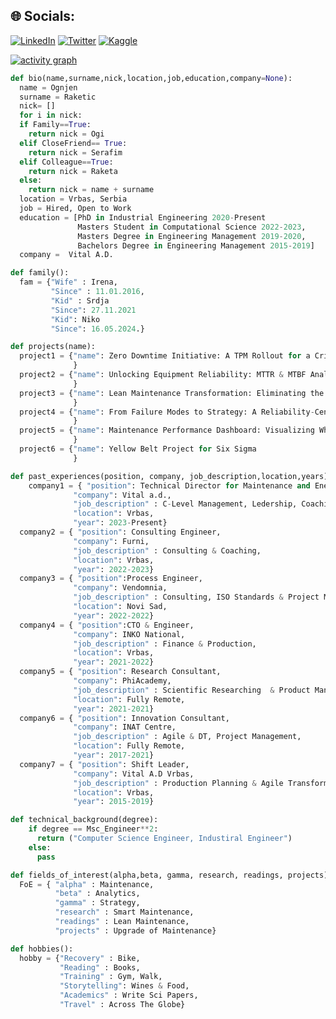 ## 🌐 Socials:
[![LinkedIn](https://img.shields.io/badge/LinkedIn-%230077B5.svg?logo=linkedin&logoColor=white)](https://linkedin.com/in/https://www.linkedin.com/in/ognjen-raketic/) [![Twitter](https://img.shields.io/badge/Twitter-%231DA1F2.svg?logo=Twitter&logoColor=white)](https://twitter.com/https://twitter.com/Ognjen_MCF) [![Kaggle](https://img.shields.io/badge/Kaggle-%231DA1F2.svg?logo=Kaggle&logoColor=white)](https://www.kaggle.com/ognjenr23)

[![activity graph](https://github-readme-activity-graph.vercel.app/graph?username=raketic-ognjen&theme=github-dark-dimmed&custom_title=Ognjen's%20Activity%20Graph&hide_border=true)](https://github.com/ashutosh00710/github-readme-activity-graph)

```py
def bio(name,surname,nick,location,job,education,company=None):
  name = Ognjen
  surname = Raketic
  nick= []
  for i in nick:
  if Family==True:
    return nick = Ogi
  elif CloseFriend== True:
    return nick = Serafim
  elif Colleague==True:
    return nick = Raketa
  else:
    return nick = name + surname
  location = Vrbas, Serbia
  job = Hired, Open to Work
  education = [PhD in Industrial Engineering 2020-Present
               Masters Student in Computational Science 2022-2023,
               Masters Degree in Engineering Management 2019-2020,
               Bachelors Degree in Engineering Management 2015-2019]
  company =  Vital A.D.
```
```py
def family():
  fam = {"Wife" : Irena,
         "Since" : 11.01.2016,
         "Kid" : Srdja
         "Since": 27.11.2021
         "Kid": Niko
         "Since": 16.05.2024.}
```
```py
def projects(name):
  project1 = {"name": Zero Downtime Initiative: A TPM Rollout for a Critical Production Line
              }
  project2 = {"name": Unlocking Equipment Reliability: MTTR & MTBF Analytics for Failure Reduction
              }
  project3 = {"name": Lean Maintenance Transformation: Eliminating the 8 Wastes with VSM and Kaizen
              }
  project4 = {"name": From Failure Modes to Strategy: A Reliability-Centered Maintenance (RCM) Blueprint
              }              
  project5 = {"name": Maintenance Performance Dashboard: Visualizing What Matters in Real Time
              }
  project6 = {"name": Yellow Belt Project for Six Sigma
              }
```
```py
def past_experiences(position, company, job_description,location,years):
    company1 = { "position": Technical Director for Maintenance and Energetics,
              "company": Vital a.d.,
              "job_description" : C-Level Management, Ledership, Coaching,
              "location": Vrbas,
              "year": 2023-Present}
  company2 = { "position": Consulting Engineer,
              "company": Furni,
              "job_description" : Consulting & Coaching,
              "location": Vrbas,
              "year": 2022-2023}
  company3 = { "position":Process Engineer,
              "company": Vendomnia,
              "job_description" : Consulting, ISO Standards & Project Management,
              "location": Novi Sad,
              "year": 2022-2022}
  company4 = { "position":CTO & Engineer,
              "company": INKO National,
              "job_description" : Finance & Production,
              "location": Vrbas,
              "year": 2021-2022}
  company5 = { "position": Research Consultant,
              "company": PhiAcademy,
              "job_description" : Scientific Researching  & Product Management,
              "location": Fully Remote,
              "year": 2021-2021}
  company6 = { "position": Innovation Consultant,
              "company": INAT Centre,
              "job_description" : Agile & DT, Project Management,
              "location": Fully Remote,
              "year": 2017-2021}
  company7 = { "position": Shift Leader,
              "company": Vital A.D Vrbas,
              "job_description" : Production Planning & Agile Transformator,
              "location": Vrbas,
              "year": 2015-2019}
```
```py
def technical_background(degree):
    if degree == Msc_Engineer**2:
      return ("Computer Science Engineer, Industiral Engineer")
    else:
      pass
```
```py
def fields_of_interest(alpha,beta, gamma, research, readings, projects):
  FoE = { "alpha" : Maintenance,
          "beta" : Analytics,
          "gamma" : Strategy,
          "research" : Smart Maintenance,
          "readings" : Lean Maintenance,
          "projects" : Upgrade of Maintenance}
```
```py
def hobbies():
  hobby = {"Recovery" : Bike,
           "Reading" : Books,
           "Training" : Gym, Walk,
           "Storytelling": Wines & Food,
           "Academics" : Write Sci Papers,
           "Travel" : Across The Globe}
```
